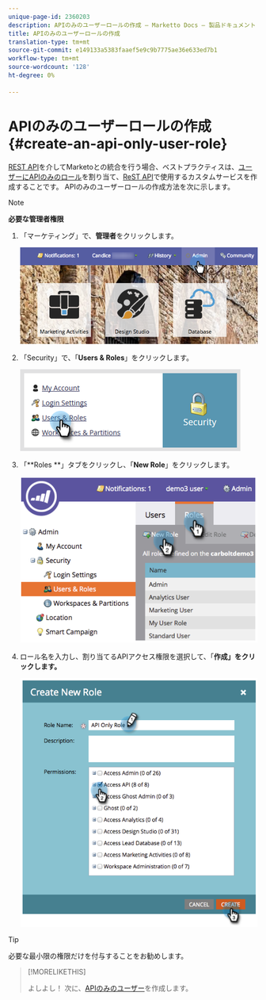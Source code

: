 ```yaml
---
unique-page-id: 2360203
description: APIのみのユーザーロールの作成 — Marketto Docs — 製品ドキュメント
title: APIのみのユーザーロールの作成
translation-type: tm+mt
source-git-commit: e149133a5383faaef5e9c9b7775ae36e633ed7b1
workflow-type: tm+mt
source-wordcount: '128'
ht-degree: 0%

---
```



# APIのみのユーザーロールの作成{#create-an-api-only-user-role}

[REST API](http://developers.marketo.com/documentation/rest/)を介してMarketoとの統合を行う場合、ベストプラクティスは、[ユーザーにAPIのみのロール](create-an-api-only-user.md)を割り当て、[ReST API](../../../product-docs/administration/additional-integrations/create-a-custom-service-for-use-with-rest-api.md)で使用するカスタムサービスを作成することです。 APIのみのユーザーロールの作成方法を次に示します。

>[!NOTE]
>
>**必要な管理者権限**

1. 「マーケティング」で、**管理者**&#x200B;をクリックします。

   ![](assets/adminhand-1.png)

1. 「Security」で、「**Users &amp; Roles**」をクリックします。

   ![](assets/two.png)

1. 「**Roles **」タブをクリックし、「**New Role**」をクリックします。

   ![](assets/image2014-9-16-13-3a47-3a12.png)

1. ロール名を入力し、割り当てるAPIアクセス権限を選択して、「**作成」をクリックします。**

   ![](assets/image2014-9-16-13-3a47-3a36.png)

>[!TIP]
>
>必要な最小限の権限だけを付与することをお勧めします。

>[!MORELIKETHIS]
>
>よしよし！ 次に、[APIのみのユーザー](create-an-api-only-user.md)を作成します。

